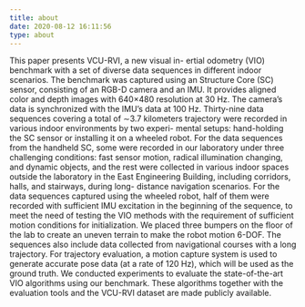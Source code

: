 ```yaml
---
title: about
date: 2020-08-12 16:11:56 
type: about
---
```


This paper presents VCU-RVI, a new visual in- ertial odometry (VIO) benchmark with a set of diverse data sequences in different indoor scenarios. The benchmark was captured using an Structure Core (SC) sensor, consisting of an RGB-D camera and an IMU. It provides aligned color and depth images with 640×480 resolution at 30 Hz. The camera’s data is synchronized with the IMU’s data at 100 Hz. Thirty-nine data sequences covering a total of ∼3.7 kilometers trajectory were recorded in various indoor environments by two experi- mental setups: hand-holding the SC sensor or installing it on a wheeled robot. For the data sequences from the handheld SC, some were recorded in our laboratory under three challenging conditions: fast sensor motion, radical illumination changing, and dynamic objects, and the rest were collected in various indoor spaces outside the laboratory in the East Engineering Building, including corridors, halls, and stairways, during long- distance navigation scenarios. For the data sequences captured using the wheeled robot, half of them were recorded with sufficient IMU excitation in the beginning of the sequence, to meet the need of testing the VIO methods with the requirement of sufficient motion conditions for initialization. We placed three bumpers on the floor of the lab to create an uneven terrain to make the robot motion 6-DOF. The sequences also include data collected from navigational courses with a long trajectory. For trajectory evaluation, a motion capture system is used to generate accurate pose data (at a rate of 120 Hz), which will be used as the ground truth. We conducted experiments to evaluate the state-of-the-art VIO algorithms using our benchmark. These algorithms together with the evaluation tools and the VCU-RVI dataset are made publicly available.